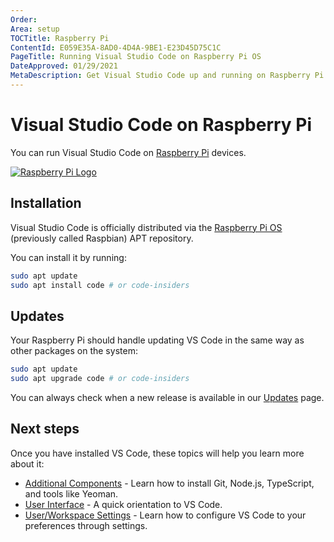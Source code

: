```yaml
---
Order:
Area: setup
TOCTitle: Raspberry Pi
ContentId: E059E35A-8AD0-4D4A-9BE1-E23D45D75C1C
PageTitle: Running Visual Studio Code on Raspberry Pi OS
DateApproved: 01/29/2021
MetaDescription: Get Visual Studio Code up and running on Raspberry Pi OS.
---
```

# Visual Studio Code on Raspberry Pi

You can run Visual Studio Code on [Raspberry Pi](https://www.raspberrypi.org) devices.

[![Raspberry Pi Logo](images/raspberry-pi-os/RPi-Logo-Landscape-Reg-SCREEN.png)](https://www.raspberrypi.org)

## Installation

Visual Studio Code is officially distributed via the [Raspberry Pi OS](https://www.raspberrypi.org/software/operating-systems) (previously called Raspbian) APT repository.

You can install it by running:

```bash
sudo apt update
sudo apt install code # or code-insiders
```

## Updates

Your Raspberry Pi should handle updating VS Code in the same way as other packages on the system:

```bash
sudo apt update
sudo apt upgrade code # or code-insiders
```

You can always check when a new release is available in our [Updates](/updates) page.

## Next steps

Once you have installed VS Code, these topics will help you learn more about it:

* [Additional Components](/docs/setup/additional-components.md) - Learn how to install Git, Node.js, TypeScript, and tools like Yeoman.
* [User Interface](/docs/getstarted/userinterface.md) - A quick orientation to VS Code.
* [User/Workspace Settings](/docs/getstarted/settings.md) - Learn how to configure VS Code to your preferences through settings.
